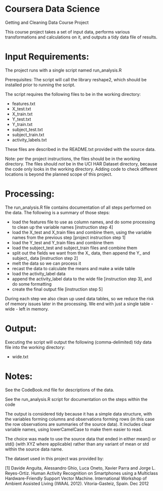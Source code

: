 Coursera Data Science
=====================

Getting and Cleaning Data Course Project

This course project takes a set of input data, performs various transformations and calculations on it, and outputs a tidy data file of results.


Input Requirements:
===================
The project runs with a single script named run_analysis.R

Prerequisites:
The script will call the library reshape2, which should be installed prior to running the script.

The script requires the following files to be in the working directory:
- features.txt
- X_test.txt 
- X_train.txt
- Y_test.txt
- Y_train.txt
- subject_test.txt
- subject_train.txt
- activity_labels.txt

These files are described in the README.txt provided with the source data.

Note: per the project instructions, the files should be in the working directory. The files should *not* be in the UCI HAR Dataset directory, because the code only looks in the working directory. Adding code to check different locations is beyond the planned scope of this project.

Processing:
===========
The run_analysis.R file contains documentation of all steps performed on the data. The following is a summary of those steps:
- load the features file to use as column names, and do some processing to clean up the variable names [instruction step 4]
- load the X_test and X_train files and combine them, using the variable names from the previous step [project instruction step 1]
- load the Y_test and Y_train files and combine them
- load the subject_test and subject_train files and combine them
- split out the fields we want from the X_ data, then append the Y_ and subject_ data [instruction step 2]
- melt the data so we can process it
- recast the data to calculate the means and make a wide table
- load the activity_label data
- append the activity_label data to the wide file [instruction step 3], and do some formatting
- create the final output file [instruction step 5]

During each step we also clean up used data tables, so we reduce the risk of memory issues later in the processing. We end with just a single table - wide - left in memory.


Output:
=======
Executing the script will output the following (comma-delimited) tidy data file into the working directory:
- wide.txt

Notes:
======

See the CodeBook.md file for descriptions of the data.

See the run_analysis.R script for documentation on the steps within the code

The output is considered tidy because it has a simple data structure, with the variables forming columns and observations forming rows (in this case the row observations are summaries of the source data). It includes clear variable names, using lowerCamelCase to make them easier to read.

The choice was made to use the source data that ended in either mean() or std() (with XYZ where applicable) rather than any variant of mean or std within the source data name.

The dataset used in this project was provided by:

[1] Davide Anguita, Alessandro Ghio, Luca Oneto, Xavier Parra and Jorge L. Reyes-Ortiz. Human Activity Recognition on Smartphones using a Multiclass Hardware-Friendly Support Vector Machine. International Workshop of Ambient Assisted Living (IWAAL 2012). Vitoria-Gasteiz, Spain. Dec 2012
